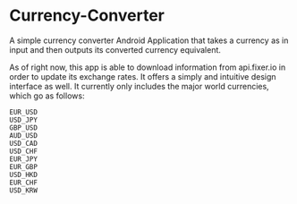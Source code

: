 # Currency-Converter
A simple currency converter Android Application that takes a currency as in input and then outputs its converted currency equivalent.



As of right now, this app is able to download information from api.fixer.io in order to update its exchange rates.  It offers a simply and intuitive design interface as well.  It currently only includes the major world currencies, which go as follows:

    EUR_USD
    USD_JPY
    GBP_USD
    AUD_USD
    USD_CAD
    USD_CHF
    EUR_JPY
    EUR_GBP
    USD_HKD
    EUR_CHF
    USD_KRW



